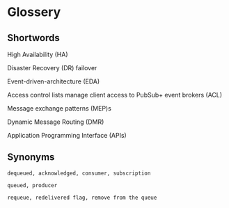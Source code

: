 # Glossery


## Shortwords

High Availability (HA)

Disaster Recovery (DR) failover

Event-driven-architecture (EDA)

Access control lists manage client access to PubSub+ event brokers (ACL)

Message exchange patterns (MEP)s

Dynamic Message Routing (DMR)

Application Programming Interface (APIs)

## Synonyms

`dequeued, acknowledged, consumer, subscription`

`queued, producer`

`requeue, redelivered flag, remove from the queue`